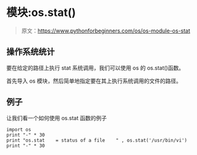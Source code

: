# 模块:os.stat()

> 原文：<https://www.pythonforbeginners.com/os/os-module-os-stat>

## 操作系统统计

要在给定的路径上执行 stat 系统调用，我们可以使用 os 的 os.stat()函数。

首先导入 os 模块，然后简单地指定要在其上执行系统调用的文件的路径。

## 例子

让我们看一个如何使用 os.stat 函数的例子

```
import os
print "-" * 30
print "os.stat    = status of a file 	" , os.stat('/usr/bin/vi')
print "-" * 30 
```